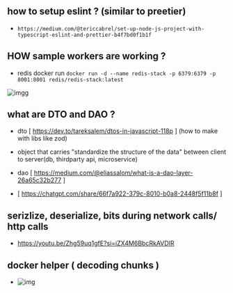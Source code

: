 ## how to setup eslint ?  (similar to preetier)

- `https://medium.com/@tericcabrel/set-up-node-js-project-with-typescript-eslint-and-prettier-b4f7bd0f1b1f`

## HOW sample workers are working ?

- redis docker run `docker run -d --name redis-stack -p 6379:6379 -p 8001:8001 redis/redis-stack:latest`

![imgg](https://res.cloudinary.com/dncm3mid4/image/upload/v1727460937/githubreadme/zpek14llftjkfs8ksayx.png)

## what are DTO and DAO ?

- dto [ https://dev.to/tareksalem/dtos-in-javascript-118p ] (how to make with libs like zod) 
- object that carries "standardize the structure of the data" between client to server(db, thirdparty api, microservice)

- dao [ https://medium.com/@eliassalom/what-is-a-dao-layer-26a65c32b277 ]

- [ https://chatgpt.com/share/66f7a922-379c-8010-b0a8-2448f5f11b8f ]

## serizlize, deserialize, bits during network calls/ http calls

- https://youtu.be/Zhg59uq1gfE?si=iZX4M6BbcRkAVDIR

## docker helper ( decoding chunks )

- ![img](https://res.cloudinary.com/dncm3mid4/image/upload/v1729048169/githubreadme/v5k0jcjsh3yjjnqpejws.png)
